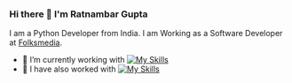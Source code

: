 ### Hi there 👋 I'm Ratnambar Gupta 

I am a Python Developer from India. I am Working as a Software Developer at [Folksmedia](https://www.folksmedia.com/).

- 🔭 I’m currently working with
      [![My Skills](https://skillicons.dev/icons?i=python,django,fastapi,mysql,postgres,git,elk&perline=10)](https://skillicons.dev)
- 🌱 I have also worked with   [![My Skills](https://skillicons.dev/icons?i=cache,html,css,docker,elk&perline=10)](https://skillicons.dev)
